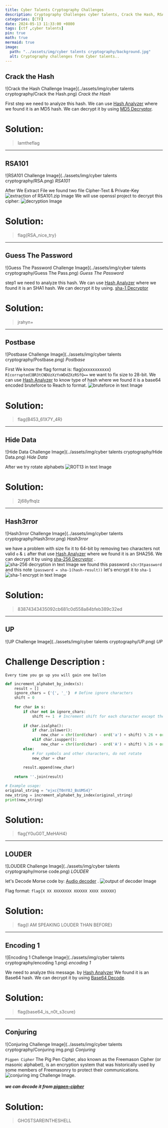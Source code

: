 ```yaml
---
title: Cyber Talents Cryptography Challenges 
description: Cryptography Challenges cyber talents, Crack the Hash, RSA101, Guess The Password, Postbase, Hide Data, Hash3rror, UP, LOUDER, Encoding 1, Conjuring.
categories: [CTF]
date: 2024-05-13 11:33:00 +0800
tags: [ctf ,cyber talents]
pin: true
math: true
mermaid: true
image:
  path: "../assets/img/cyber talents cryptography/background.jpg"
  alt: Cryptography challenges from Cyber talents..
---
```


## Crack the Hash

![Crack the Hash Challenge Image](../assets/img/cyber talents cryptography/Crack the Hash.png)
_Crack the Hash_

First step we need to analyze this hash. We can use <a href="https://www.tunnelsup.com/hash-analyzer/" target="_blank">Hash Analyzer</a> where we found it is an MD5 hash. We can decrypt it by using <a href="https://md5decrypt.net/en/" target="_blank">MD5 Decryptor</a>.

# Solution: 
> Iamtheflag
>

---------------------------------------------------------------------------------------
## RSA101

![RSA101 Challenge Image](../assets/img/cyber talents cryptography/RSA.png)
_RSA101_

After We Extract File we found two file Cipher-Text & Private-Key <img src="../assets/img/cyber talents cryptography/sol-RSA101.png" alt="extraction of RSA101.zip Image"> We will use openssl project to decrypt this cipher: <img src="../assets/img/cyber talents cryptography/solution-RSA1.png" alt="decryption Image">

# Solution: 
> flag{RSA_nice_try}
>

---------------------------------------------------------------------------------------
## Guess The Password

![Guess The Password Challenge Image](../assets/img/cyber talents cryptography/Guess The Pass.png)
_Guess The Password_

step1 we need to analyze this hash. We can use <a href="https://www.tunnelsup.com/hash-analyzer/" target="_blank">Hash Analyzer</a> where we found it is an SHA1 hash. We can decrypt it by using. <a href="https://md5decrypt.net/en/Sha1/" target="_blank">sha-1 Decryptor</a>

# Solution:
> jrahyn+
>

---------------------------------------------------------------------------------------
## Postbase

![Postbase Challenge Image](../assets/img/cyber talents cryptography/Postbase.png)
_Postbase_

First We know the flag format is: flag{xxxxxxxxxxx} ```R[corrupted]BR3tCNDUzXzYxWDdZXzRSfQ==```
we want to fix size to 28-bit. We can use <a href="https://www.tunnelsup.com/hash-analyzer/" target="_blank">Hash Analyzer</a> to know type of hash where we found it is a base64 encoded bruteforce to Reach to format.
<img src="../assets/img/cyber talents cryptography/postbase output.png" alt="bruteforce in text Image">

# Solution:
> flag{B453_61X7Y_4R}
>

---------------------------------------------------------------------------------------
## Hide Data

![Hide Data Challenge Image](../assets/img/cyber talents cryptography/Hide Data.png)
_Hide Data_

After we try rotate alphabets 
<img src="../assets/img/cyber talents cryptography/Hide Data solution.png" alt="ROT13 in text Image">

# Solution:
> 2j68yfhqlz
>

---------------------------------------------------------------------------------------
## Hash3rror

![Hash3rror Challenge Image](../assets/img/cyber talents cryptography/Hash3rror.png)
_Hash3rror_

we have a problem with size fix it to 64-bit by removing two characters not valid ```o``` & ```i``` after that use <a href="https://www.tunnelsup.com/hash-analyzer/" target="_blank">Hash Analyzer</a> where we found it is an SHA256. We can decrypt it by using <a href="https://md5decrypt.net/en/Sha256/" target="_blank">sha-256 Decryptor</a> .
<img src="../assets/img/cyber talents cryptography/sha256-dec.png" alt="sha-256 decryption in text Image">
we found this password ```s3cr3tpassword``` and this note  ```(password = sha-1(hash-result))```
let's encrypt it to ```sha-1``` 
<img src="../assets/img/cyber talents cryptography/sha-1encrypt.png" alt="sha-1 encrypt in text Image">

# Solution: 
> 83874343435092cb681c0d558a84bfeb389c32ed
>  


---------------------------------------------------------------------------------------
## UP

![UP Challenge Image](../assets/img/cyber talents cryptography/UP.png)
_UP_

# Challenge Description :
`Every time you go up you will gain one ballon`
```python
def increment_alphabet_by_index(s):
    result = []
    ignore_chars = {'{', '_'}  # Define ignore characters
    shift = 0
    
    for char in s:
        if char not in ignore_chars:
            shift += 1  # Increment shift for each character except the ignore characters
            
        if char.isalpha():
            if char.islower():
                new_char = chr((ord(char) - ord('a') + shift) % 26 + ord('a'))
            elif char.isupper():
                new_char = chr((ord(char) - ord('A') + shift) % 26 + ord('A'))
        else:
            # For symbols and other characters, do not rotate
            new_char = char
            
        result.append(new_char)
    
    return ''.join(result)

# Example usage:
original_string = "ejxc{T0nY0J_BsUMS4}"
new_string = increment_alphabet_by_index(original_string)
print(new_string)

```
# Solution: 
>flag{Y0uG0T_MeHAH4}
>


---------------------------------------------------------------------------------------
## LOUDER

![LOUDER Challenge Image](../assets/img/cyber talents cryptography/morse code.png)
_LOUDER_

let's Decode Morse code by: <a href="https://morsecode.world/international/decoder/audio-decoder-adaptive.html" target="_blank">Audio decoder</a> .
<img src="../assets/img/cyber talents cryptography/louder output.png" alt="output of decoder Image"> 

Flag format: `flag{X XX XXXXXXXX XXXXXX XXXX XXXXXX}`
# Solution:
> flag{I AM SPEAKING LOUDER THAN BEFORE}
>


---------------------------------------------------------------------------------------
## Encoding 1

![Encoding 1 Challenge Image](../assets/img/cyber talents cryptography/encoding 1.png)
_encoding 1_

We need to analyze this message. by <a href="https://www.tunnelsup.com/hash-analyzer/" target="_blank">Hash Analyzer</a> We found it is an Base64 hash. We can decrypt it by using 
<a href="https://gchq.github.io/CyberChef/#recipe=From_Base64('A-Za-z0-9%2B/%3D',true,false)&input=Wm14aFozdGlZWE5sTmpSZmFYTmZiakIwWDNNelkzVnlaWDA9&ieol=CRLF&oeol=CR" target="_blank">Base64 Decode</a>.

# Solution:
 >flag{base64_is_n0t_s3cure}
 >

---------------------------------------------------------------------------------------
## Conjuring

![Conjuring Challenge Image](../assets/img/cyber talents cryptography/Conjuring img.png)
_Conjuring_

`Pigpen Cipher` The Pig Pen Cipher, also known as the Freemason Cipher (or masonic alphabet), is an encryption system that was historically used by some members of Freemasonry to protect their communications. <img src="../assets/img/cyber talents cryptography/conjuring.png" alt="conjuring img Challenge Image">.
<h5>we can decode it from <a href="https://www.dcode.fr/pigpen-cipher" target="_blank"> pigpen-cipher</a> </h5> 

# Solution:
> GHOSTSAREINTHESHELL
>

